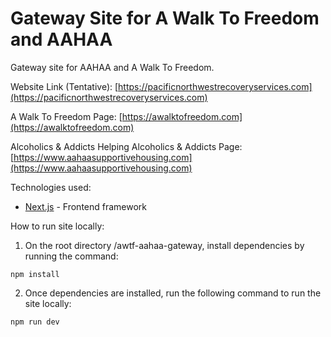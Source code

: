 # Gateway Site for A Walk To Freedom and AAHAA

Gateway site for AAHAA and A Walk To Freedom.

Website Link (Tentative): [https://pacificnorthwestrecoveryservices.com](https://pacificnorthwestrecoveryservices.com)

A Walk To Freedom Page: [https://awalktofreedom.com](https://awalktofreedom.com)

Alcoholics & Addicts Helping Alcoholics & Addicts Page: [https://www.aahaasupportivehousing.com](https://www.aahaasupportivehousing.com)

Technologies used:

- [Next.js](https://nextjs.org) - Frontend framework

How to run site locally:

1. On the root directory /awtf-aahaa-gateway, install dependencies by running the command:

```
npm install
```

2. Once dependencies are installed, run the following command to run the site locally:

```
npm run dev
```
